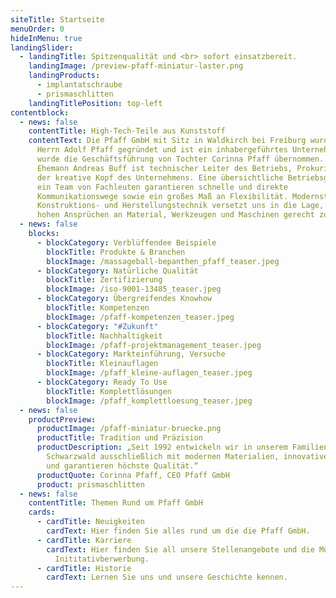 ```yaml
---
siteTitle: Startseite
menuOrder: 0
hideInMenu: true
landingSlider:
  - landingTitle: Spitzenqualität und <br> sofort einsatzbereit.
    landingImage: /preview-pfaff-miniatur-laster.png
    landingProducts:
      - implantatschraube
      - prismaschlitten
    landingTitlePosition: top-left
contentblock:
  - news: false
    contentTitle: High-Tech-Teile aus Kunststoff
    contentText: Die Pfaff GmbH mit Sitz in Waldkirch bei Freiburg wurde 1992 von
      Herrn Adolf Pfaff gegründet und ist ein inhabergeführtes Unternehmen. 2018
      wurde die Geschäftsführung von Tochter Corinna Pfaff übernommen. Ihr
      Ehemann Andreas Buff ist technischer Leiter des Betriebs, Prokurist und
      der kreative Kopf des Unternehmens. Eine übersichtliche Betriebsgröße und
      ein Team von Fachleuten garantieren schnelle und direkte
      Kommunikationswege sowie ein großes Maß an Flexibilität. Modernste
      Konstruktions- und Herstellungstechnik versetzt uns in die Lage, besonders
      hohen Ansprüchen an Material, Werkzeugen und Maschinen gerecht zu werden.
  - news: false
    blocks:
      - blockCategory: Verblüffendee Beispiele
        blockTitle: Produkte & Branchen
        blockImage: /massageball-bepanthen_pfaff_teaser.jpeg
      - blockCategory: Natürliche Qualität
        blockTitle: Zertifizierung
        blockImage: /iso-9001-13485_teaser.jpeg
      - blockCategory: Übergreifendes Knowhow
        blockTitle: Kompetenzen
        blockImage: /pfaff-kompetenzen_teaser.jpeg
      - blockCategory: "#Zukunft"
        blockTitle: Nachhaltigkeit
        blockImage: /pfaff-projektmanagement_teaser.jpeg
      - blockCategory: Markteinführung, Versuche
        blockTitle: Kleinauflagen
        blockImage: /pfaff_kleine-auflagen_teaser.jpeg
      - blockCategory: Ready To Use
        blockTitle: Komplettlösungen
        blockImage: /pfaff_komplettloesung_teaser.jpeg
  - news: false
    productPreview:
      productImage: /pfaff-miniatur-bruecke.png
      productTitle: Tradition und Präzision
      productDescription: „Seit 1992 entwickeln wir in unserem Familienbetrieb im
        Schwarzwald ausschließlich mit modernen Materialien, innovativer Technik
        und garantieren höchste Qualität.“
      productQuote: Corinna Pfaff, CEO Pfaff GmbH
      product: prismaschlitten
  - news: false
    contentTitle: Themen Rund um Pfaff GmbH
    cards:
      - cardTitle: Neuigkeiten
        cardText: Hier finden Sie alles rund um die die Pfaff GmbH.
      - cardTitle: Karriere
        cardText: Hier finden Sie all unsere Stellenangebote und die Möglichkeit der
          Inititativberwerbung.
      - cardTitle: Historie
        cardText: Lernen Sie uns und unsere Geschichte kennen.
---
```

